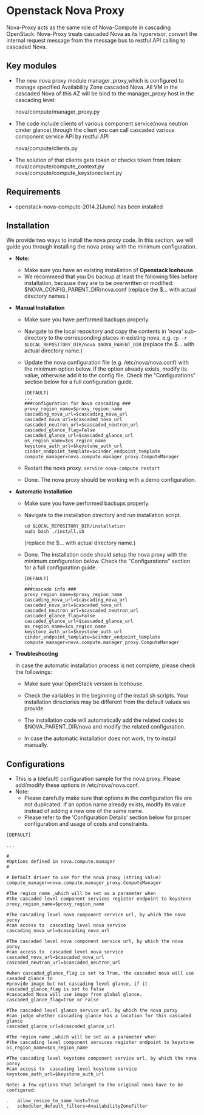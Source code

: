 Openstack Nova Proxy
===============================

 Nova-Proxy acts as the same role of Nova-Compute in cascading OpenStack.
 Nova-Proxy treats cascaded Nova as its hypervisor,  convert the internal request message from the message bus to restful API calling to cascaded Nova.


Key modules
-----------

* The new nova proxy module manager_proxy,which is configured to manage specified Availability Zone cascaded Nova. All VM in the cascaded Nova of this AZ will be bind to the manager_proxy host in the cascading level:

    nova/compute/manager_proxy.py

* The code include clients of various component service(nova neutron cinder glance),through the client you can call cascaded various component service API by restful API

    nova/compute/clients.py

* The solution of that clients gets token or checks token from token:
    nova/compute/compute_context.py
    nova/compute/compute_keystoneclient.py

Requirements
------------
* openstack-nova-compute-2014.2(Juno) has been installed

Installation
------------

We provide two ways to install the nova proxy code. In this section, we will guide you through installing the nova proxy with the minimum configuration.

* **Note:**

    - Make sure you have an existing installation of **Openstack Icehouse**.
    - We recommend that you Do backup at least the following files before installation, because they are to be overwritten or modified:
        $NOVA_CONFIG_PARENT_DIR/nova.conf
        (replace the $... with actual directory names.)

* **Manual Installation**

    - Make sure you have performed backups properly.

    - Navigate to the local repository and copy the contents in 'nova' sub-directory to the corresponding places in existing nova, e.g.
      ```cp -r $LOCAL_REPOSITORY_DIR/nova $NOVA_PARENT_DIR```
      (replace the $... with actual directory name.)

    - Update the nova configuration file (e.g. /etc/nova/nova.conf) with the minimum option below. If the option already exists, modify its value, otherwise add it to the config file. Check the "Configurations" section below for a full configuration guide.
      ```
      [DEFAULT]
      ...
      ###configuration for Nova cascading ###
      proxy_region_name=$proxy_region_name
      cascading_nova_url=$cascading_nova_url
      cascaded_nova_url=$cascaded_nova_url
      cascaded_neutron_url=$cascaded_neutron_url
      cascaded_glance_flag=False
      cascaded_glance_url=$cascaded_glance_url
      os_region_name=$os_region_name
      keystone_auth_url=$keystone_auth_url
      cinder_endpoint_template=$cinder_endpoint_template
      compute_manager=nova.compute.manager_proxy.ComputeManager
      ```

    - Restart the nova proxy.
      ```service nova-compute restart```

    - Done. The nova proxy should be working with a demo configuration.

* **Automatic Installation**

    - Make sure you have performed backups properly.

    - Navigate to the installation directory and run installation script.
      ```
      cd $LOCAL_REPOSITORY_DIR/installation
      sudo bash ./install.sh
      ```
      (replace the $... with actual directory name.)

    - Done. The installation code should setup the nova proxy with the minimum configuration below. Check the "Configurations" section for a full configuration guide.
      ```
      [DEFAULT]
      ...
      ###cascade info ###
      proxy_region_name=$proxy_region_name
      cascading_nova_url=$cascading_nova_url
      cascaded_nova_url=$cascaded_nova_url
      cascaded_neutron_url=$cascaded_neutron_url
      cascaded_glance_flag=False
      cascaded_glance_url=$cascaded_glance_url
      os_region_name=$os_region_name
      keystone_auth_url=$keystone_auth_url
      cinder_endpoint_template=$cinder_endpoint_template
      compute_manager=nova.compute.manager_proxy.ComputeManager

* **Troubleshooting**

    In case the automatic installation process is not complete, please check the followings:

    - Make sure your OpenStack version is Icehouse.

    - Check the variables in the beginning of the install.sh scripts. Your installation directories may be different from the default values we provide.

    - The installation code will automatically add the related codes to $NOVA_PARENT_DIR/nova and modify the related configuration.

    - In case the automatic installation does not work, try to install manually.

Configurations
--------------

* This is a (default) configuration sample for the nova proxy. Please add/modify these options in /etc/nova/nova.conf.
* Note:
    - Please carefully make sure that options in the configuration file are not duplicated. If an option name already exists, modify its value instead of adding a new one of the same name.
    - Please refer to the 'Configuration Details' section below for proper configuration and usage of costs and constraints.

```
[DEFAULT]

...

#
#Options defined in nova.compute.manager
#

# Default driver to use for the nova proxy (string value)
compute_manager=nova.compute.manager_proxy.ComputeManager

#The region name ,which will be set as a parameter when
#the cascaded level component services register endpoint to keystone
proxy_region_name=$proxy_region_name

#The cascading level nova component service url, by which the nova porxy
#can access to  cascading level nova service
cascading_nova_url=$cascading_nova_url

#The cascaded level nova component service url, by which the nova porxy
#can access to  cascaded level nova service
cascaded_nova_url=$cascaded_nova_url
cascaded_neutron_url=$cascaded_neutron_url

#when cascaded_glance_flag is set to True, the cascaded nova will use casaded glance to
#provide image but not cascading level glance, if it cascaded_glance_flag is set to False
#casacaded Nova will use image from global glance.
cascaded_glance_flag=True or False

#The cascaded level glance service url, by which the nova porxy
#can judge whether cascading glance has a location for this cascaded glance
cascaded_glance_url=$cascaded_glance_url

#The region name ,which will be set as a parameter when
#the cascading level component services register endpoint to keystone
os_region_name=$os_region_name

#The cascading level keystone component service url, by which the nova porxy
#can access to  cascading level keystone service
keystone_auth_url=$keystone_auth_url

Note: a few options that belonged to the original nova have to be configured:

.	allow_resize_to_same_host=True
.	scheduler_default_filters=AvailabilityZoneFilter

